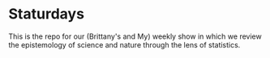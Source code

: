 # Staturdays
This is the repo for our (Brittany's and My) weekly show in which we review the epistemology of science and nature through the lens of statistics.
